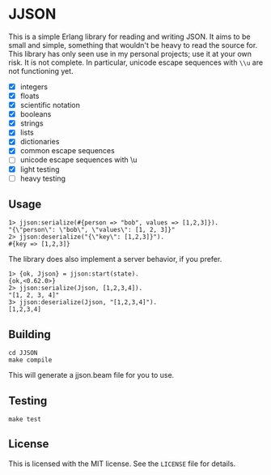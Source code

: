 # JJSON

This is a simple Erlang library for reading and writing JSON.
It aims to be small and simple, something that wouldn't be heavy to read the source for.
This library has only seen use in my personal projects; use it at your own risk.
It is not complete.
In particular, unicode escape sequences with `\\u` are not functioning yet.

- [x] integers
- [x] floats
- [x] scientific notation
- [x] booleans
- [x] strings
- [x] lists
- [x] dictionaries
- [x] common escape sequences
- [ ] unicode escape sequences with \\u
- [x] light testing
- [ ] heavy testing

## Usage

    1> jjson:serialize(#{person => "bob", values => [1,2,3]}).
    "{\"person\": \"bob\", \"values\": [1, 2, 3]}"
    2> jjson:deserialize("{\"key\": [1,2,3]}").
    #{key => [1,2,3]}

The library does also implement a server behavior, if you prefer.

    1> {ok, Jjson} = jjson:start(state).
    {ok,<0.62.0>}
    2> jjson:serialize(Jjson, [1,2,3,4]).
    "[1, 2, 3, 4]"
    3> jjson:deserialize(Jjson, "[1,2,3,4]").
    [1,2,3,4]

## Building

    cd JJSON
    make compile

This will generate a jjson.beam file for you to use.

## Testing

    make test

## License

This is licensed with the MIT license.
See the `LICENSE` file for details.
